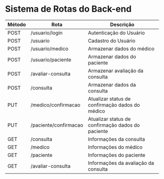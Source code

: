 # Sistema de Rotas do Back-end

| Método | Rota                  | Descrição                                         |
|--------|-----------------------|---------------------------------------------------|
| POST   | /usuario/login        | Autenticação do Usuário                           |
| POST   | /usuario              | Cadastro do Usuário                               |
| POST   | /usuario/medico       | Armazenar dados do médico                         |
| POST   | /usuario/paciente     | Armazenar dados do paciente                       |
| POST   | /avaliar-consulta     | Armazenar avaliação da consulta                   |
| POST   | /consulta             | Armazenar dados da consulta                       |
| PUT    | /medico/confirmacao   | Atualizar status de confirmação dados do médico   |
| PUT    | /paciente/confirmacao | Atualizar status de confirmação dados do paciente |
| GET    | /consulta             | Informações da consulta                           |
| GET    | /medico               | Informações do médico                             |
| GET    | /paciente             | Informações do paciente                           |
| GET    | /avaliar-consulta     | Informações da avaliação da consulta              |

